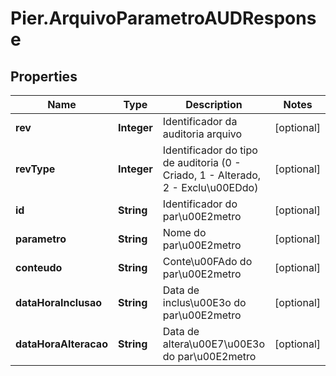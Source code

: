 # Pier.ArquivoParametroAUDResponse

## Properties
Name | Type | Description | Notes
------------ | ------------- | ------------- | -------------
**rev** | **Integer** | Identificador da auditoria arquivo | [optional] 
**revType** | **Integer** | Identificador do tipo de auditoria (0 - Criado, 1 - Alterado, 2 - Exclu\u00EDdo) | [optional] 
**id** | **String** | Identificador do par\u00E2metro | [optional] 
**parametro** | **String** | Nome do par\u00E2metro | [optional] 
**conteudo** | **String** | Conte\u00FAdo do par\u00E2metro | [optional] 
**dataHoraInclusao** | **String** | Data de inclus\u00E3o do par\u00E2metro | [optional] 
**dataHoraAlteracao** | **String** | Data de altera\u00E7\u00E3o do par\u00E2metro | [optional] 


